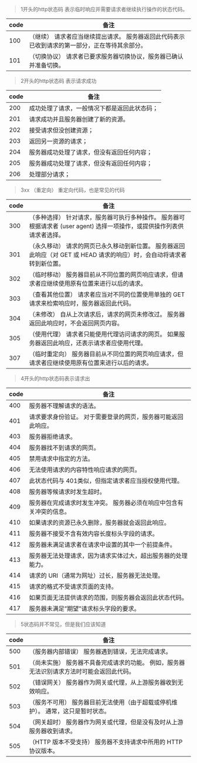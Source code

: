 > 1开头的http状态码
表示临时响应并需要请求者继续执行操作的状态代码。


code | 备注 |
-|-
100  | （继续） 请求者应当继续提出请求。 服务器返回此代码表示已收到请求的第一部分，正在等待其余部分。  
101  | （切换协议） 请求者已要求服务器切换协议，服务器已确认并准备切换。

> 2开头的http状态码
表示请求成功

code | 备注 |
-|-
200  |   成功处理了请求，一般情况下都是返回此状态码； 
201  |   请求成功并且服务器创建了新的资源。 
202  |   接受请求但没创建资源； 
203  |   返回另一资源的请求； 
204  |   服务器成功处理了请求，但没有返回任何内容；
205  |   服务器成功处理了请求，但没有返回任何内容；
206  |   处理部分请求；

> 3xx （重定向） 
重定向代码，也是常见的代码


code | 备注 |
-|-
300  | （多种选择）  针对请求，服务器可执行多种操作。 服务器可根据请求者 (user agent) 选择一项操作，或提供操作列表供请求者选择。 
301  | （永久移动）  请求的网页已永久移动到新位置。 服务器返回此响应（对 GET 或 HEAD 请求的响应）时，会自动将请求者转到新位置。 
302  | （临时移动）  服务器目前从不同位置的网页响应请求，但请求者应继续使用原有位置来进行以后的请求。 
303  | （查看其他位置） 请求者应当对不同的位置使用单独的 GET 请求来检索响应时，服务器返回此代码。 
304  | （未修改） 自从上次请求后，请求的网页未修改过。 服务器返回此响应时，不会返回网页内容。 
305  | （使用代理） 请求者只能使用代理访问请求的网页。 如果服务器返回此响应，还表示请求者应使用代理。 
307  | （临时重定向）  服务器目前从不同位置的网页响应请求，但请求者应继续使用原有位置来进行以后的请求。


> 4开头的http状态码表示请求出
 
code | 备注 |
-|-
400 |  服务器不理解请求的语法。 
401 | 请求要求身份验证。 对于需要登录的网页，服务器可能返回此响应。 
403 | 服务器拒绝请求。 
404 | 服务器找不到请求的网页。 
405 | 禁用请求中指定的方法。 
406 | 无法使用请求的内容特性响应请求的网页。 
407 | 此状态代码与 401类似，但指定请求者应当授权使用代理。 
408 | 服务器等候请求时发生超时。 
409 | 服务器在完成请求时发生冲突。 服务器必须在响应中包含有关冲突的信息。 
410 | 如果请求的资源已永久删除，服务器就会返回此响应。 
411 | 服务器不接受不含有效内容长度标头字段的请求。 
412 | 服务器未满足请求者在请求中设置的其中一个前提条件。 
413 | 服务器无法处理请求，因为请求实体过大，超出服务器的处理能力。 
414 | 请求的 URI（通常为网址）过长，服务器无法处理。 
415 | 请求的格式不受请求页面的支持。 
416 | 如果页面无法提供请求的范围，则服务器会返回此状态代码。 
417 | 服务器未满足”期望”请求标头字段的要求。


> 5状态码并不常见，但是我们应该知道

code | 备注 |
-|-
500  | （服务器内部错误）  服务器遇到错误，无法完成请求。 
501  | （尚未实施） 服务器不具备完成请求的功能。 例如，服务器无法识别请求方法时可能会返回此代码。 
502  | （错误网关） 服务器作为网关或代理，从上游服务器收到无效响应。 
503  | （服务不可用） 服务器目前无法使用（由于超载或停机维护）。 通常，这只是暂时状态。 
504  | （网关超时）  服务器作为网关或代理，但是没有及时从上游服务器收到请求。 
505  | （HTTP 版本不受支持） 服务器不支持请求中所用的 HTTP 协议版本。